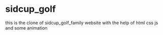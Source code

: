 # sidcup_golf
this is the clone of sidcup_golf_family website with the help of html css js and some animation
